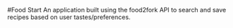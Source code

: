 #Food Start
An application built using the food2fork API to search and save recipes based on user tastes/preferences.